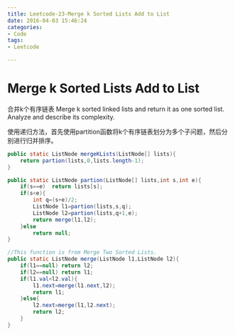 ```yaml
---
title: Leetcode-23-Merge k Sorted Lists Add to List
date: 2016-04-03 15:46:24
categories: 
- Code
tags:
- Leetcode

---
```



# Merge k Sorted Lists Add to List


合并k个有序链表
Merge k sorted linked lists and return it as one sorted list. Analyze and describe its complexity.

使用递归方法，首先使用partition函数将k个有序链表划分为多个子问题，然后分别进行归并排序。

```java
public static ListNode mergeKLists(ListNode[] lists){
    return partion(lists,0,lists.length-1);
}

public static ListNode partion(ListNode[] lists,int s,int e){
    if(s==e)  return lists[s];
    if(s<e){
        int q=(s+e)/2;
        ListNode l1=partion(lists,s,q);
        ListNode l2=partion(lists,q+1,e);
        return merge(l1,l2);
    }else
        return null;
}

//This function is from Merge Two Sorted Lists.
public static ListNode merge(ListNode l1,ListNode l2){
    if(l1==null) return l2;
    if(l2==null) return l1;
    if(l1.val<l2.val){
        l1.next=merge(l1.next,l2);
        return l1;
    }else{
        l2.next=merge(l1,l2.next);
        return l2;
    }
}
```